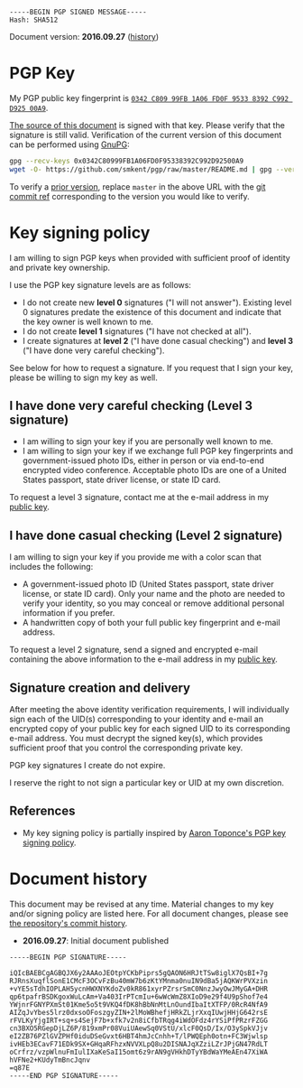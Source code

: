 ```
-----BEGIN PGP SIGNED MESSAGE-----
Hash: SHA512

```
Document version: **2016.09.27** ([history](#document-history))

# PGP Key

My PGP public key fingerprint is
[`0342 C809 99FB 1A06 FD0F 9533 8392 C992 D925 00A9`][pubkey].

[The source of this document][self] is signed with that key. Please verify that
the signature is still valid. Verification of the current version of this
document can be performed using [GnuPG][gnupg]:

```sh
gpg --recv-keys 0x0342C80999FB1A06FD0F95338392C992D92500A9
wget -O- https://github.com/smkent/pgp/raw/master/README.md | gpg --verify
```

To verify a [prior version][commits], replace `master` in the above URL with the
[git commit ref][gitref] corresponding to the version you would like to verify.

# Key signing policy

I am willing to sign PGP keys when provided with sufficient proof of identity
and private key ownership.

I use the PGP key signature levels are as follows:

* I do not create new **level 0** signatures ("I will not answer"). Existing
  level 0 signatures predate the existence of this document and indicate that
  the key owner is well known to me.
* I do not create **level 1** signatures ("I have not checked at all").
* I create signatures at **level 2** ("I have done casual checking") and **level
  3** ("I have done very careful checking").

See below for how to request a signature. If you request that I sign your key,
please be willing to sign my key as well.

## I have done very careful checking (Level 3 signature)

* I am willing to sign your key if you are personally well known to me.
* I am willing to sign your key if we exchange full PGP key fingerprints and
  government-issued photo IDs, either in person or via end-to-end encrypted
  video conference. Acceptable photo IDs are one of a United States passport,
  state driver license, or state ID card.

To request a level 3 signature, contact me at the e-mail address in my [public
key][pubkey].

## I have done casual checking (Level 2 signature)

I am willing to sign your key if you provide me with a color scan that includes
the following:

* A government-issued photo ID (United States passport, state driver license,
  or state ID card). Only your name and the photo are needed to verify your
  identity, so you may conceal or remove additional personal information if you
  prefer.
* A handwritten copy of both your full public key fingerprint and e-mail
  address.

To request a level 2 signature, send a signed and encrypted e-mail containing
the above information to the e-mail address in my [public key][pubkey].

## Signature creation and delivery

After meeting the above identity verification requirements, I will individually
sign each of the UID(s) corresponding to your identity and e-mail an encrypted
copy of your public key for each signed UID to its corresponding e-mail
address. You must decrypt the signed key(s), which provides sufficient proof
that you control the corresponding private key.

PGP key signatures I create do not expire.

I reserve the right to not sign a particular key or UID at my own discretion.

## References

* My key signing policy is partially inspired by [Aaron Toponce's PGP key
  signing policy][aarontoponce].

# Document history

This document may be revised at any time. Material changes to my key and/or
signing policy are listed here. For all document changes, please see [the
repository's commit history][commits].

* **2016.09.27**: Initial document published

[aarontoponce]: https://pthree.org/my-pgp-key-signing-policy/
[commits]: https://github.com/smkent/pgp/commits/master
[gitref]: https://git-scm.com/book/en/v2/Git-Internals-Git-References
[gnupg]: https://www.gnupg.org/
[pubkey]: https://sks-keyservers.net/pks/lookup?op=vindex&fingerprint=on&search=0x0342C80999FB1A06FD0F95338392C992D92500A9
[self]: /README.md
```
-----BEGIN PGP SIGNATURE-----

iQIcBAEBCgAGBQJX6y2AAAoJEOtpYCKbPiprs5gQAON6HRJtTSw8iglX7QsBI+7g
RJRnsXuqflSonE1CMcF3OCvFzBu40mW7b6zKtYMnma0nuIN9dBa5jAQKWrPVXzin
+vYE5sTdhIOPLAH5ycnHWXNYKdoZv0kR861xyrPZrsrSmC0NnzJwyOwJMyGA+DHR
qp6tpafrBSDKgoxWuLcAm+Va403IrPTcmIu+6wWcWmZ8XIoD9e29f4U9pShof7e4
YWjnrFGNYPXmSt01Kme5o5t9VKQ4fDK8hBbNnMtLnOundIbaItXTFP/0RcR4NfA9
AIZqJvYbes5lrz0dxsoOFoszgyZIN+2lMoWBhefjHRkZLjrXxqIUwjHHjG642rsE
rFVLKyYjgIRT+sq+s4SejF7b+xfk7v2n8iCfbTRqg4iWdOFdz4rYSiPfPRzrFZGG
cn3BXO5RGepDjLZ6P/819xmPr08VuiUAewSq0VStU/xlcF0QsD/Ix/O3ySpkVJjv
eI2ZB76PZlGVZPHf0iduDSeGvxt6HBT4hmJcCnhh+T/lPWQEph0otn+FC3Wjwlsp
ivHEb3ECavF71EDk9SX+GHqaRFhzxNVVXLpQ8u2DISNAJqXZziLZrJPjGN47RdLT
oCrfrz/vzpWlnuFmIulIXaKeSaI15omt6z9rAN9gVHkhDTyYBdWaYMeAEn47XiWA
hVFNe2+KUdyTmBncJqnv
=q87E
-----END PGP SIGNATURE-----
```
